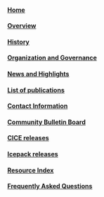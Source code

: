 #### [Home](https://github.com/CICE-Consortium/About-Us)    
#### [Overview](https://github.com/CICE-Consortium/About-Us/wiki)    
#### [History](https://github.com/CICE-Consortium/About-Us/wiki/History)   
#### [Organization and Governance](https://github.com/CICE-Consortium/About-Us/wiki/Consortium-Organization-and-Governance)    
#### [News and Highlights](https://github.com/CICE-Consortium/About-Us/wiki/Consortium-News-and-Highlights)    
#### [List of publications](https://github.com/CICE-Consortium/About-Us/wiki/Users-and-Citations)    
#### [Contact Information](https://github.com/CICE-Consortium/About-Us/wiki/Contacting-the-Consortium)    
#### [Community Bulletin Board](https://bb.cgd.ucar.edu/forums/cice-consortium-model-development)    
#### [CICE releases](https://github.com/CICE-Consortium/CICE/wiki/CICE-Version-Index)     
#### [Icepack releases](https://github.com/CICE-Consortium/Icepack/wiki/Icepack-Version-Index)     
#### [Resource Index](https://github.com/CICE-Consortium/About-Us/wiki/Resource-Index)    
#### [Frequently Asked Questions](https://github.com/CICE-Consortium/About-Us/wiki/Resource-Index#frequently-asked-questions)    
